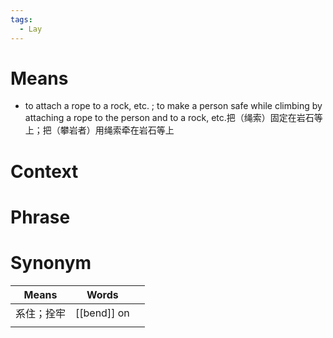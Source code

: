 ```yaml
---
tags:
  - Lay
---
```

# Means
-  to attach a rope to a rock, etc. ; to make a person safe while climbing by attaching a rope to the person and to a rock, etc.把（绳索）固定在岩石等上；把（攀岩者）用绳索牵在岩石等上
# Context

# Phrase

# Synonym
| Means | Words       |     |
| ----- | ----------- | --- |
| 系住；拴牢 | [[bend]] on |     |
|       |             |     |
